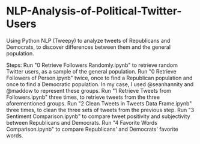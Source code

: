 # NLP-Analysis-of-Political-Twitter-Users
Using Python NLP (Tweepy) to analyze tweets of Republicans and Democrats, to discover differences between them and the general population.

Steps:
Run "0 Retrieve Followers Randomly.ipynb" to retrieve random Twitter users, as a sample of the general population.
Run "0 Retrieve Followers of Person.ipynb" twice, once to find a Republican population and once to find a Democratic population.
  In my case, I used @seanhannity and @maddow to represent these groups.
Run "1 Retrieve Tweets from Followers.ipynb" three times, to retrieve tweets from the three aforementioned groups.
Run "2 Clean Tweets in Tweets Data Frame.ipynb" three times, to clean the three sets of tweets from the previous step.
Run "3 Sentiment Comparison.ipynb" to compare tweet positivity and subjectivity between Republicans and Democrats.
Run "4 Favorite Words Comparison.ipynb" to compare Republicans' and Democrats' favorite words.
